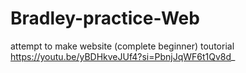 # Bradley-practice-Web
attempt to make website (complete beginner)
toutorial https://youtu.be/yBDHkveJUf4?si=PbnjJqWF6t1Qv8d_
